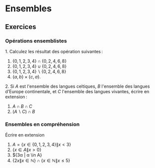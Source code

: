 <!-- LTeX: language=fr -->

Ensembles
=========

## Exercices

### Opérations ensemblistes

1\. Calculez les résultat des opération suivantes :

1. $\{0, 1, 2, 3, 4\} ∩ \{0, 2, 4, 6, 8\}$
2. $\{0, 1, 2, 3, 4\} ∪ \{0, 2, 4, 6, 8\}$
3. $\{0, 1, 2, 3, 4\} ∖ \{0, 2, 4, 6, 8\}$
4. $\{a, b\} × \{c, a\}$.

2\. Si $A$ est l'ensemble des langues celtiques, $B$ l'ensemble des langues d'Europe continentale, et $C$ l'ensemble des langues vivantes, écrire en extension :

1. $A \cap B \cap C$
2. $(A ∖ C) \cap B$

### Ensembles en compréhension

Écrire en extension

1. $A = \{x ∈ \{0, 1, 2, 3, 4\} \| x < 3\}$
2. $\{x ∈ A \| x > 0\}$
3. $\{3α \| α \in A}
4. $\{2x \| x ∈ ℕ\} ∩ \{x ∈ ℕ \| x ≤ 5\}$
